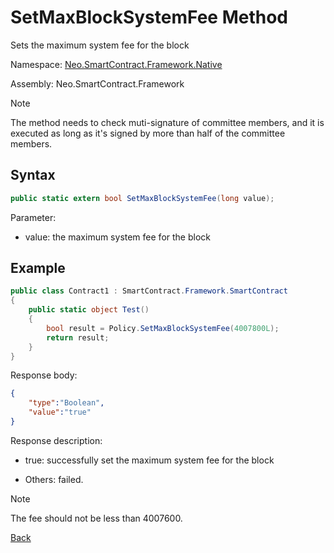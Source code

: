 # SetMaxBlockSystemFee Method

Sets the maximum system fee for the block

Namespace: [Neo.SmartContract.Framework.Native](../../Neo.SmartContract.Framework.Native.md)

Assembly: Neo.SmartContract.Framework

> [!Note]
>
> The method needs to check muti-signature of committee members, and it is executed as long as it's signed by more than half of the committee members.

## Syntax

```c#
public static extern bool SetMaxBlockSystemFee(long value);
```

Parameter:

- value: the maximum system fee for the block

## Example

```c#
public class Contract1 : SmartContract.Framework.SmartContract
{
    public static object Test()
    {
        bool result = Policy.SetMaxBlockSystemFee(4007800L);
        return result;
    }
}
```

Response body:

```json
{
	"type":"Boolean",
	"value":"true"
}
```

Response description:

- true: successfully set the maximum system fee for the block

- Others: failed.

>[!Note]
>
>The fee should not be less than 4007600.

[Back](../Policy.md)